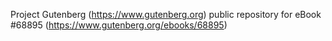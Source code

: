 Project Gutenberg (https://www.gutenberg.org) public repository for eBook #68895 (https://www.gutenberg.org/ebooks/68895)
